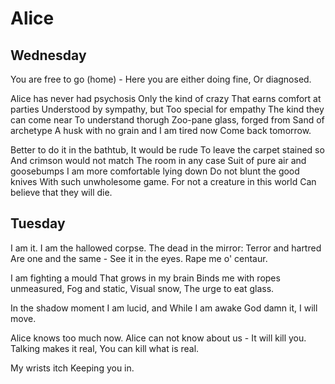 # Alice

## Wednesday

You are free to go (home) - 
Here you are either doing fine, 
Or diagnosed. 

Alice has never had psychosis 
Only the kind of crazy 
That earns comfort at parties 
Understood by sympathy, but 
Too special for empathy 
The kind they can come near 
To understand thorugh 
Zoo-pane glass, forged from 
Sand of archetype 
A husk with no grain and 
I am tired now 
Come back tomorrow. 

Better to do it in the bathtub, 
It would be rude 
To leave the carpet stained so 
And crimson would not match 
The room in any case 
Suit of pure air and goosebumps 
I am more comfortable lying down 
Do not blunt the good knives 
With such unwholesome game. 
For not a creature in this world 
Can believe that they will die.

## Tuesday 

I am it. 
I am the hallowed corpse. 
The dead in the mirror: 
Terror and hartred 
Are one and the same - 
See it in the eyes. 
Rape me o' centaur. 

I am fighting a mould 
That grows in my brain 
Binds me with ropes unmeasured, 
Fog and static, 
Visual snow, 
The urge to eat glass. 

In the shadow moment 
I am lucid, and 
While I am awake 
God damn it, I will move. 

Alice knows too much now. 
Alice can not know about us - 
It will kill you. 
Talking makes it real, 
You can kill what is real. 

My wrists itch 
Keeping you in.
